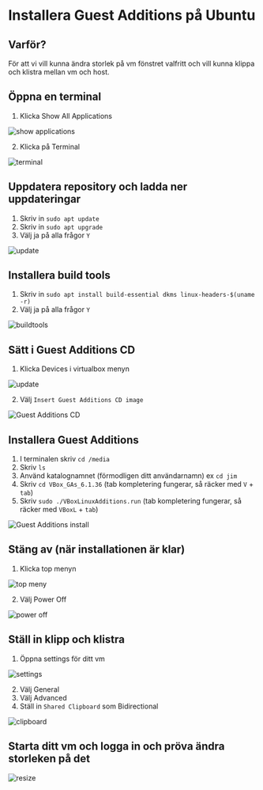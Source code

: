 # Installera Guest Additions på Ubuntu

## Varför?

För att vi vill kunna ändra storlek på vm fönstret valfritt och vill kunna klippa och klistra mellan vm och host.

## Öppna en terminal

1. Klicka Show All Applications

![show applications](vbox-ga-show_applications.png)

2. Klicka på Terminal

![terminal](vbox-ga-terminal.png)

## Uppdatera repository och ladda ner uppdateringar

1. Skriv in `sudo apt update`
2. Skriv in `sudo apt upgrade`
3. Välj ja på alla frågor `Y`

![update](vbox-ga-update.png)

## Installera build tools

1. Skriv in `sudo apt install build-essential dkms linux-headers-$(uname -r)`
2. Välj ja på alla frågor `Y`

![buildtools](vbox-ga-buildtools.png)

## Sätt i Guest Additions CD

1. Klicka Devices i virtualbox menyn

![update](vbox-ga-devices.png)

2. Välj `Insert Guest Additions CD image`

![Guest Additions CD](vbox-ga-insertga.png)

## Installera Guest Additions

1. I terminalen skriv `cd /media`
2. Skriv `ls`
3. Använd katalognamnet (förmodligen ditt användarnamn) ex `cd jim`
4. Skriv `cd VBox_GAs_6.1.36` (tab kompletering fungerar, så räcker med `V` + `tab`)
5. Skriv `sudo ./VBoxLinuxAdditions.run` (tab kompletering fungerar, så räcker med `VBoxL` + `tab`)

![Guest Additions install](vbox-ga-ga-install.png)

## Stäng av (när installationen är klar)

1. Klicka top menyn

![top meny](vbox-ga-topmenu.png)

2. Välj Power Off

![power off](vbox-ga-poweroff.png)

## Ställ in klipp och klistra

1. Öppna settings för ditt vm

![settings](vbox-ga-settings.png)

2. Välj General
3. Välj Advanced
4. Ställ in `Shared Clipboard` som Bidirectional

![clipboard](vbox-ga-cutnpaste.png)

## Starta ditt vm och logga in och pröva ändra storleken på det

![resize](vbox-ga-resize.png)

